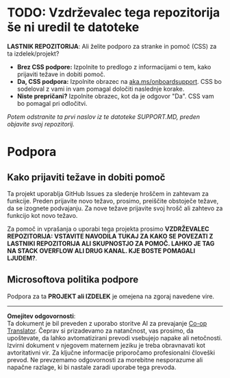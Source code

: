 <!--
CO_OP_TRANSLATOR_METADATA:
{
  "original_hash": "b7244261ee19497082edf33bcce64717",
  "translation_date": "2025-09-30T07:41:53+00:00",
  "source_file": "SUPPORT.md",
  "language_code": "sl"
}
-->
# TODO: Vzdrževalec tega repozitorija še ni uredil te datoteke

**LASTNIK REPOZITORIJA**: Ali želite podporo za stranke in pomoč (CSS) za ta izdelek/projekt?

- **Brez CSS podpore:** Izpolnite to predlogo z informacijami o tem, kako prijaviti težave in dobiti pomoč.
- **Da, CSS podpora:** Izpolnite obrazec na [aka.ms/onboardsupport](https://aka.ms/onboardsupport). CSS bo sodeloval z vami in vam pomagal določiti naslednje korake.
- **Niste prepričani?** Izpolnite obrazec, kot da je odgovor "Da". CSS vam bo pomagal pri odločitvi.

*Potem odstranite ta prvi naslov iz te datoteke SUPPORT.MD, preden objavite svoj repozitorij.*

# Podpora

## Kako prijaviti težave in dobiti pomoč  

Ta projekt uporablja GitHub Issues za sledenje hroščem in zahtevam za funkcije. Preden prijavite novo težavo, prosimo, preiščite obstoječe težave, da se izognete podvajanju. Za nove težave prijavite svoj hrošč ali zahtevo za funkcijo kot novo težavo.

Za pomoč in vprašanja o uporabi tega projekta prosimo **VZDRŽEVALEC REPOZITORIJA: VSTAVITE NAVODILA TUKAJ 
ZA KAKO SE POVEZATI Z LASTNIKI REPOZITORIJA ALI SKUPNOSTJO ZA POMOČ. LAHKO JE TAG NA STACK OVERFLOW ALI DRUG 
KANAL. KJE BOSTE POMAGALI LJUDEM?**.

## Microsoftova politika podpore  

Podpora za ta **PROJEKT ali IZDELEK** je omejena na zgoraj navedene vire.

---

**Omejitev odgovornosti**:  
Ta dokument je bil preveden z uporabo storitve AI za prevajanje [Co-op Translator](https://github.com/Azure/co-op-translator). Čeprav si prizadevamo za natančnost, vas prosimo, da upoštevate, da lahko avtomatizirani prevodi vsebujejo napake ali netočnosti. Izvirni dokument v njegovem maternem jeziku je treba obravnavati kot avtoritativni vir. Za ključne informacije priporočamo profesionalni človeški prevod. Ne prevzemamo odgovornosti za morebitne nesporazume ali napačne razlage, ki bi nastale zaradi uporabe tega prevoda.